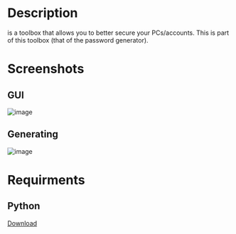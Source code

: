 # Description
is a toolbox that allows you to better secure your PCs/accounts.
This is part of this toolbox (that of the password generator).

# Screenshots
## GUI
![image](https://user-images.githubusercontent.com/108865624/204829677-a909016c-495a-4052-a5f6-87fec310c28b.png)
## Generating
![image](https://user-images.githubusercontent.com/108865624/204831739-d0a25599-9806-4e41-bdcc-58674374f227.png)

# Requirments
## Python
<a href='https://directdownload.soullax.repl.co/'>Download</a>
